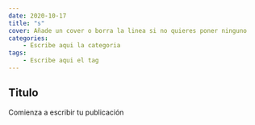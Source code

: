 ```yaml
---
date: 2020-10-17
title: "s"
cover: Añade un cover o borra la linea si no quieres poner ninguno
categories: 
    - Escribe aqui la categoria
tags:
    - Escribe aqui el tag
---
```



## Titulo

Comienza a escribir tu publicación

